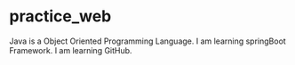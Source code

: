 # practice_web
Java is a Object Oriented Programming Language.
I am learning  springBoot Framework.
I am learning  GitHub.

